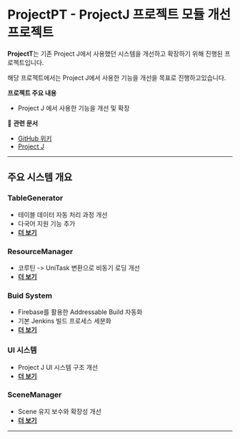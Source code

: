 # ProjectPT - ProjectJ 프로젝트 모듈 개선 프로젝트

**ProjectT**는 기존 Project J에서 사용했던 시스템을 개선하고 확장하기 위해 진행된 프로젝트입니다.

해당 프로젝트에서는 Project J에서 사용한 기능을 개선을 목표로 진행하고있습니다.

**프로젝트 주요 내용**
- Project J 에서 사용한 기능을 개선 및 확장

🔗 **관련 문서**
- [ GitHub 위키](https://github.com/osy9611/ProjectT/wiki)
- [ Project J](https://github.com/osy9611/ProjectJ)

---

## 주요 시스템 개요

### TableGenerator
- 테이블 데이터 자동 처리 과정 개선
- 다국어 지원 기능 추가
- **[더 보기](https://github.com/osy9611/ProjectT/wiki/TableGenerator)**

### ResourceManager
- 코루틴 -> UniTask 변환으로 비동기 로딩 개선
- **[더 보기](https://github.com/osy9611/ProjectT/wiki/ResourceManager)**

### Buid System
- Firebase를 활용한 Addressable Build 자동화
- 기본 Jenkins 빌드 프로세스 세분화
- **[더 보기](https://github.com/osy9611/ProjectT/wiki/Build-System)**

### UI 시스템
- Project J UI 시스템 구조 개선
- **[더 보기](https://github.com/osy9611/ProjectT/wiki/UI-System)**

### SceneManager
- Scene 유지 보수와 확장성 개선
- **[더 보기](https://github.com/osy9611/ProjectT/wiki/SceneManager)**

---
